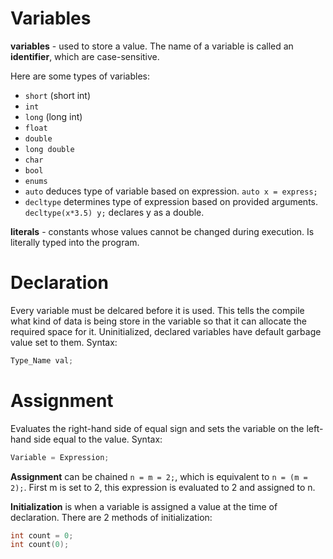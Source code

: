 # Variables
**variables** - used to store a value. The name of a variable is called an **identifier**, which are case-sensitive.

Here are some types of variables:
* ```short``` (short int)
* ```int```
* ```long``` (long int)
* ```float```
* ```double```
* ```long double```
* ```char```
* ```bool```
* ```enums```
* ```auto``` deduces type of variable based on expression. ```auto x = express;```
* ```decltype``` determines type of expression based on provided arguments. ```decltype(x*3.5) y;``` declares y as a double.

**literals** - constants whose values cannot be changed during execution. Is literally typed into the program.

# Declaration
Every variable must be delcared before it is used. This tells the compile what kind of data is being store in the variable so that it can allocate the required space for it. Uninitialized, declared variables have default garbage value set to them. Syntax:
```cpp
Type_Name val;
```

# Assignment
Evaluates the right-hand side of equal sign and sets the variable on the left-hand side equal to the value. Syntax:
```cpp
Variable = Expression;
```

**Assignment** can be chained ```n = m = 2;```, which is equivalent to ```n = (m = 2);```. First m is set to 2, this expression is evaluated to 2 and assigned to n.

**Initialization** is when a variable is assigned a value at the time of declaration. There are 2 methods of initialization:
```cpp
int count = 0;
int count(0);
```

